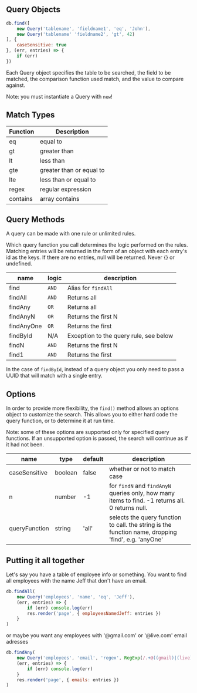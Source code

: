 ## Query Objects

```javascript
db.find([
    new Query('tablename', 'fieldname1', 'eq', 'John'),
    new Query('tablename' 'fieldname2', 'gt', 42)
], {
    caseSensitive: true
}, (err, entries) => {
    if (err)
})
```
Each Query object specifies the table to be searched, the field to be matched, the comparison function used match, and the value to compare against.

Note: you must instantiate a Query with `new`!

## Match Types

|Function|Description|
|----------|-----------|
|eq|equal to|
|gt|greater than|
|lt|less than|
|gte|greater than or equal to|
|lte|less than or equal to|
|regex|regular expression|
|contains|array contains|

## Query Methods

A query can be made with one rule or unlimited rules.

Which query function you call determines the logic performed on the rules.
Matching entries will be returned in the form of an object with each entry's id as the keys.
If there are no entries, null will be returned.
Never {} or undefined.

|name|logic|description|
|-|-|-|
|find|`AND`|Alias for `findAll`|
|findAll|`AND`|Returns all|
|findAny|`OR`|Returns all|
|findAnyN|`OR`|Returns the first N|
|findAnyOne|`OR`|Returns the first|
|findById|N/A|Exception to the query rule, see below|
|findN|`AND`|Returns the first N|
|find1|`AND`|Returns the first|

In the case of `findById`, instead of a query object you only need to pass a UUID that will match with a single entry.

## Options

In order to provide more flexibility, the `find()` method allows an options object to customize the search. This allows you to either hard code the query function, or to determine it at run time.

Note: some of these options are supported only for specified query functions. If an unsupported option is passed, the search will continue as if it had not been.

|name|type|default|description|
|-|-|-|-|
|caseSensitive|boolean|false|whether or not to match case|
|n|number|-1|for `findN` and `findAnyN` queries only, how many items to find. -1 returns all. 0 returns null.
|queryFunction|string|'all'|selects the query function to call. the string is the function name, dropping 'find', e.g. 'anyOne'


## Putting it all together

Let's say you have a table of employee info or something.
You want to find all employees with the name Jeff that don't have an email.

```javascript
db.findAll(
    new Query('employees', 'name', 'eq', 'Jeff'),
    (err, entries) => {
        if (err) console.log(err)
        res.render('page', { employeesNamedJeff: entries })
    }
)
```

or maybe you want any employees with '@gmail.com' or '@live.com' email adresses 

```javascript
db.findAny(
    new Query('employees', 'email', 'regex', RegExp(/.+@((gmail)|(live)).com/g)),
    (err, entries) => {
        if (err) console.log(err)
    }
    res.render('page', { emails: entries })
)
```